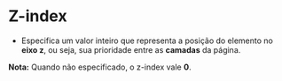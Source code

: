 # Z-index

- Especifica um valor inteiro que representa a posição do elemento no **eixo z**, ou seja, sua prioridade entre as **camadas** da página.

**Nota:** Quando não especificado, o z-index vale **0**.